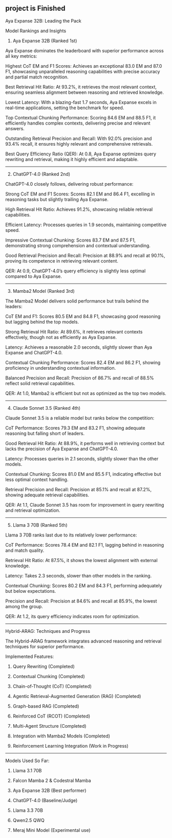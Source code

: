 

project is Finished 
---

Aya Expanse 32B: Leading the Pack

Model Rankings and Insights

1. Aya Expanse 32B (Ranked 1st)

Aya Expanse dominates the leaderboard with superior performance across all key metrics:

Highest CoT EM and F1 Scores: Achieves an exceptional 83.0 EM and 87.0 F1, showcasing unparalleled reasoning capabilities with precise accuracy and partial match recognition.

Best Retrieval Hit Ratio: At 93.2%, it retrieves the most relevant context, ensuring seamless alignment between reasoning and retrieved knowledge.

Lowest Latency: With a blazing-fast 1.7 seconds, Aya Expanse excels in real-time applications, setting the benchmark for speed.

Top Contextual Chunking Performance: Scoring 84.6 EM and 88.5 F1, it efficiently handles complex contexts, delivering precise and relevant answers.

Outstanding Retrieval Precision and Recall: With 92.0% precision and 93.4% recall, it ensures highly relevant and comprehensive retrievals.

Best Query Efficiency Ratio (QER): At 0.8, Aya Expanse optimizes query rewriting and retrieval, making it highly efficient and adaptable.



---

2. ChatGPT-4.0 (Ranked 2nd)

ChatGPT-4.0 closely follows, delivering robust performance:

Strong CoT EM and F1 Scores: Scores 82.1 EM and 86.4 F1, excelling in reasoning tasks but slightly trailing Aya Expanse.

High Retrieval Hit Ratio: Achieves 91.2%, showcasing reliable retrieval capabilities.

Efficient Latency: Processes queries in 1.9 seconds, maintaining competitive speed.

Impressive Contextual Chunking: Scores 83.7 EM and 87.5 F1, demonstrating strong comprehension and contextual understanding.

Good Retrieval Precision and Recall: Precision at 88.9% and recall at 90.1%, proving its competence in retrieving relevant content.

QER: At 0.9, ChatGPT-4.0’s query efficiency is slightly less optimal compared to Aya Expanse.



---

3. Mamba2 Model (Ranked 3rd)

The Mamba2 Model delivers solid performance but trails behind the leaders:

CoT EM and F1: Scores 80.5 EM and 84.8 F1, showcasing good reasoning but lagging behind the top models.

Strong Retrieval Hit Ratio: At 89.6%, it retrieves relevant contexts effectively, though not as efficiently as Aya Expanse.

Latency: Achieves a reasonable 2.0 seconds, slightly slower than Aya Expanse and ChatGPT-4.0.

Contextual Chunking Performance: Scores 82.4 EM and 86.2 F1, showing proficiency in understanding contextual information.

Balanced Precision and Recall: Precision of 86.7% and recall of 88.5% reflect solid retrieval capabilities.

QER: At 1.0, Mamba2 is efficient but not as optimized as the top two models.



---

4. Claude Sonnet 3.5 (Ranked 4th)

Claude Sonnet 3.5 is a reliable model but ranks below the competition:

CoT Performance: Scores 79.3 EM and 83.2 F1, showing adequate reasoning but falling short of leaders.

Good Retrieval Hit Ratio: At 88.9%, it performs well in retrieving context but lacks the precision of Aya Expanse and ChatGPT-4.0.

Latency: Processes queries in 2.1 seconds, slightly slower than the other models.

Contextual Chunking: Scores 81.0 EM and 85.5 F1, indicating effective but less optimal context handling.

Retrieval Precision and Recall: Precision at 85.1% and recall at 87.2%, showing adequate retrieval capabilities.

QER: At 1.1, Claude Sonnet 3.5 has room for improvement in query rewriting and retrieval optimization.



---

5. Llama 3 70B (Ranked 5th)

Llama 3 70B ranks last due to its relatively lower performance:

CoT Performance: Scores 78.4 EM and 82.1 F1, lagging behind in reasoning and match quality.

Retrieval Hit Ratio: At 87.5%, it shows the lowest alignment with external knowledge.

Latency: Takes 2.3 seconds, slower than other models in the ranking.

Contextual Chunking: Scores 80.2 EM and 84.3 F1, performing adequately but below expectations.

Precision and Recall: Precision at 84.6% and recall at 85.9%, the lowest among the group.

QER: At 1.2, its query efficiency indicates room for optimization.



---

Hybrid-ARAG: Techniques and Progress

The Hybrid-ARAG framework integrates advanced reasoning and retrieval techniques for superior performance.

Implemented Features:

1. Query Rewriting (Completed)


2. Contextual Chunking (Completed)


3. Chain-of-Thought (CoT) (Completed)


4. Agentic Retrieval-Augmented Generation (RAG) (Completed)


5. Graph-based RAG (Completed)


6. Reinforced CoT (RCOT) (Completed)


7. Multi-Agent Structure (Completed)


8. Integration with Mamba2 Models (Completed)


9. Reinforcement Learning Integration (Work in Progress)




---

Models Used So Far:

1. Llama 3.1 70B


2. Falcon Mamba 2 & Codestral Mamba


3. Aya Expanse 32B (Best performer)


4. ChatGPT-4.0 (Baseline/Judge)


5. Llama 3.3 70B


6. Qwen2.5 QWQ


7. Meraj Mini Model (Experimental use)
